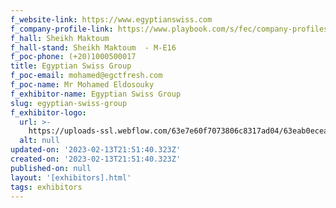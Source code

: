 ```yaml
---
f_website-link: https://www.egyptianswiss.com
f_company-profile-link: https://www.playbook.com/s/fec/company-profiles
f_hall: Sheikh Maktoum
f_hall-stand: Sheikh Maktoum  - M-E16
f_poc-phone: (+20)1000500017
title: Egyptian Swiss Group
f_poc-email: mohamed@egctfresh.com
f_poc-name: Mr Mohamed Eldosouky
f_exhibitor-name: Egyptian Swiss Group
slug: egyptian-swiss-group
f_exhibitor-logo:
  url: >-
    https://uploads-ssl.webflow.com/63e7e60f7073806c8317ad04/63eab0ecea9ebd8aa3a87e3e_ODU3YQ.jpeg
  alt: null
updated-on: '2023-02-13T21:51:40.323Z'
created-on: '2023-02-13T21:51:40.323Z'
published-on: null
layout: '[exhibitors].html'
tags: exhibitors
---
```



